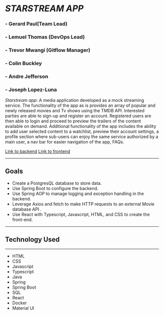 
# *STARSTREAM APP* 
### - Gerard Paul(Team Lead)
### - Lemuel Thomas (DevOps Lead)
### - Trevor Mwangi (Gitflow Manager)
### - Colin Buckley
### - Andre Jefferson
### - Joseph Lopez-Luna

*Starstream app:* A media application developed as a mock streaming service. The functionality of the app as is provides an array of popular and newly released movies and Tv shows using the TMDB API. Interested parties are able to sign-up and register an account. Registered users are then able to login and proceed to preview the trailers of the content available on demand. Additional functionality of the app includes the ability to add user selected content to a watchlist, preview their account settings, a profile section where sub-users can enjoy the same service authorized by a main user, a nav bar for easier navigation of the app, FAQs.

[Link to backend](https://github.com/LemuelThomas/StarsTeamAPI)
[Link to frontend](https://github.com/LemuelThomas/StarsTeamUI)

***
## Goals
- Create a PostgresQL database to store data.
- Use Spring Boot to configure the backend. 
- Use Spring AOP to manage logging and exception handling in the backend.
- Leverage Axios and fetch to make HTTP requests to an external Movie database API .
- Use React with Typescript, Javascript, HTML, and CSS to create the front-end. 
***
## Technology Used
***
- HTML 
- CSS
- Javascript
- Typescript
- Java
- Spring
- Spring Boot
- SQL
- React
- Docker
- Material UI
